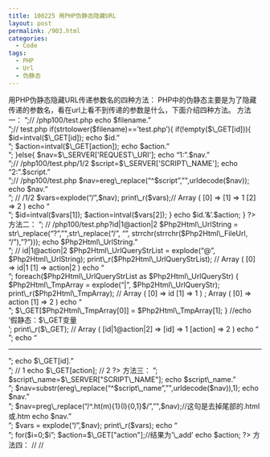 ```yaml
---
title: 100225 用PHP伪静态隐藏URL
layout: post
permalink: /903.html
categories:
  - Code
tags:
  - PHP
  - Url
  - 伪静态
---
```

 用PHP伪静态隐藏URL传递参数名的四种方法： PHP中的伪静态主要是为了隐藏传递的参数名，看在url上看不到传递的参数是什么，下面介绍四种方法。 方法一： <?php // localhost/php100/test.php/1/2 $filename = basename($\_SERVER['SCRIPT\_NAME']); echo $\_SERVER['SCRIPT\_NAME'].&#8221;<br>&#8221;;// /php100/test.php echo $filename.&#8221;<br>&#8221;;// test.php if(strtolower($filename)==&#8217;test.php&#8217;){ if(!empty($\_GET[id])){ $id=intval($\_GET[id]); echo $id.&#8221;<br>&#8221;; $action=intval($\_GET[action]); echo $action.&#8221;<br>&#8221;; }else{ $nav=$\_SERVER['REQUEST\_URI']; echo &#8220;1:&#8221;.$nav.&#8221;<br>&#8221;;// /php100/test.php/1/2 $script=$\_SERVER['SCRIPT\_NAME']; echo &#8220;2:&#8221;.$script.&#8221;<br>&#8221;;// /php100/test.php $nav=ereg\_replace(&#8220;^$script&#8221;,&#8221;",urldecode($nav)); echo $nav.&#8221;<br>&#8221;; // /1/2 $vars=explode(&#8220;/&#8221;,$nav); print\_r($vars);// Array ( [0] => [1] => 1 [2] => 2 ) echo &#8220;<br>&#8221;; $id=intval($vars[1]); $action=intval($vars[2]); } echo $id.&#8217;&&#8217;.$action; } ?> 方法二： <?php // localhost/php100/test.php?id|1@action|2 $Php2Html\_FileUrl = $\_SERVER["REQUEST\_URI"]; echo $Php2Html\_FileUrl.&#8221;<br>&#8221;; // /php100/test.php?id|1@action|2 $Php2Html\_UrlString = str\_replace(&#8220;?&#8221;,&#8221;",str\_replace(&#8220;/&#8221;, &#8220;&#8221;, strrchr(strrchr($Php2Html\_FileUrl, &#8220;/&#8221;),&#8221;?&#8221;))); echo $Php2Html\_UrlString.&#8221;<br>&#8221;; // id|1@action|2 $Php2Html\_UrlQueryStrList = explode(&#8220;@&#8221;, $Php2Html\_UrlString); print\_r($Php2Html\_UrlQueryStrList); // Array ( [0] => id|1 [1] => action|2 ) echo &#8220;<br>&#8221;; foreach($Php2Html\_UrlQueryStrList as $Php2Html\_UrlQueryStr) { $Php2Html\_TmpArray = explode(&#8220;|&#8221;, $Php2Html\_UrlQueryStr); print\_r($Php2Html\_TmpArray); // Array ( [0] => id [1] => 1 ) ; Array ( [0] => action [1] => 2 ) echo &#8220;<br>&#8221;; $\_GET[$Php2Html\_TmpArray[0]] = $Php2Html\_TmpArray[1]; } //echo &#8216;假静态：$\_GET变量<br />&#8217;; print\_r($\_GET); // Array ( [id|1@action|2] => [id] => 1 [action] => 2 ) echo &#8220;<br>&#8221;; echo &#8220;<hr>&#8221;; echo $\_GET[id].&#8221;<br>&#8221;; // 1 echo $\_GET[action]; // 2 ?> 方法三： <?php function mod\_rewrite(){ global $\_GET; $nav=$\_SERVER["REQUEST\_URI"]; echo $nav.&#8221;<br>&#8221;; $script\_name=$\_SERVER["SCRIPT\_NAME"]; echo $script\_name.&#8221;<br>&#8221;; $nav=substr(ereg\_replace(&#8220;^$script\_name&#8221;,&#8221;",urldecode($nav)),1); echo $nav.&#8221;<br>&#8221;; $nav=preg\_replace(&#8220;/^.ht(m){1}(l){0,1}$/&#8221;,&#8221;",$nav);//这句是去掉尾部的.html或.htm echo $nav.&#8221;<br>&#8221;; $vars = explode(&#8220;/&#8221;,$nav); print\_r($vars); echo &#8220;<br>&#8221;; for($i=0;$i<Count($vars);$i+=2){ $\_GET["$vars[$i]&#8220;]=$vars[$i+1]; } return $\_GET; } mod\_rewrite(); $year=$\_GET["year"];//结果为&#8217;2006&#8242; echo $year.&#8221;<br>&#8221;; $action=$\_GET["action"];//结果为&#8217;\_add&#8217; echo $action; ?> 方法四： <?php //利用server变量 取得PATH\_INFO信息 该例中为 /1,100,8630.html 也就是执行脚本名后面的部分 if(@$path\_info =$\_SERVER["PATH\_INFO"]){ //正则匹配一下参数 if(preg\_match(&#8220;/\/(\d+),(\d+),(\d+)\.html/si&#8221;,$path\_info,$arr\_path)){ $gid=intval($arr\_path[1]); //取得值 1 $sid=intval($arr\_path[2]); //取得值100 $softid=intval($arr\_path[3]); //取得值8630 }else die(&#8220;Path:Error!&#8221;); //相当于soft.php?gid=1&sid=100&softid=8630 }else die(&#8216;Path:Nothing!&#8217;); ?> // //